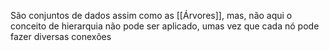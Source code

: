 São conjuntos de dados assim como as [[Árvores]], mas, não aqui o conceito de hierarquia não pode ser aplicado, umas vez que cada nó pode fazer diversas conexões